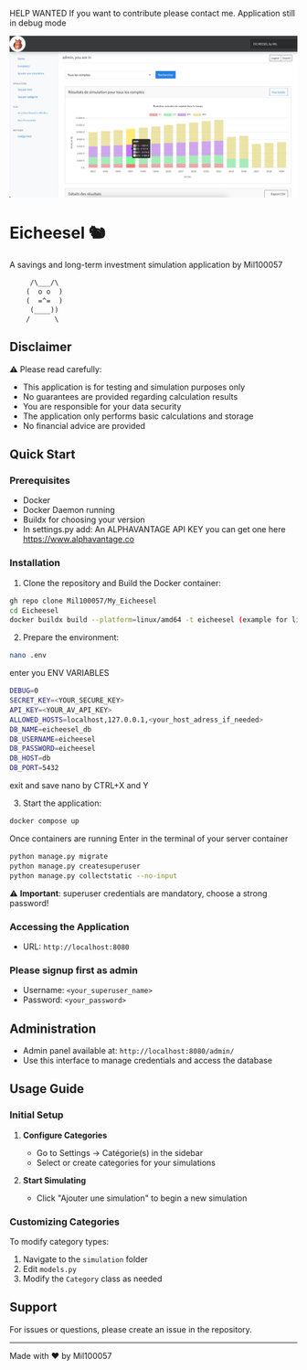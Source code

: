 HELP WANTED
If you want to contribute please contact me.
Application still in debug mode

![img.png](img.png)

# Eicheesel 🐿️

A savings and long-term investment simulation application by Mil100057

```
     /\___/\
    (  o o  )
    (  =^=  ) 
     (____))
    /      \
```

## Disclaimer

⚠️ Please read carefully:
- This application is for testing and simulation purposes only
- No guarantees are provided regarding calculation results
- You are responsible for your data security
- The application only performs basic calculations and storage
- No financial advice are provided

## Quick Start

### Prerequisites
- Docker
- Docker Daemon running
- Buildx for choosing your version
- In settings.py add: An ALPHAVANTAGE API KEY
   you can get one here https://www.alphavantage.co

### Installation

1. Clone the repository and Build the Docker container:
```bash
gh repo clone Mil100057/My_Eicheesel
cd Eicheesel
docker buildx build --platform=linux/amd64 -t eicheesel (example for linux/amd64 version)
```

2. Prepare the environment:
```bash
nano .env
```

enter you ENV VARIABLES
```bash
DEBUG=0
SECRET_KEY=<YOUR_SECURE_KEY>
API_KEY=<YOUR_AV_API_KEY>
ALLOWED_HOSTS=localhost,127.0.0.1,<your_host_adress_if_needed>
DB_NAME=eicheesel_db
DB_USERNAME=eicheesel
DB_PASSWORD=eicheesel
DB_HOST=db
DB_PORT=5432
```
exit and save nano by CTRL+X and Y

3. Start the application:
```bash
docker compose up
```

Once containers are running
Enter in the terminal of your server container

```bash
python manage.py migrate 
python manage.py createsuperuser
python manage.py collectstatic --no-input
```
⚠️ **Important**: superuser credentials are mandatory, choose a strong password!

### Accessing the Application

- URL: `http://localhost:8080`


### Please signup first as admin
- Username: `<your_superuser_name>`
- Password: `<your_password>`


## Administration

- Admin panel available at: `http://localhost:8080/admin/`
- Use this interface to manage credentials and access the database

## Usage Guide

### Initial Setup
1. **Configure Categories**
   - Go to Settings → Catégorie(s) in the sidebar
   - Select or create categories for your simulations

3. **Start Simulating**
   - Click "Ajouter une simulation" to begin a new simulation

### Customizing Categories

To modify category types:
1. Navigate to the `simulation` folder
2. Edit `models.py`
3. Modify the `Category` class as needed

## Support

For issues or questions, please create an issue in the repository.

---

Made with ❤️ by Mil100057
